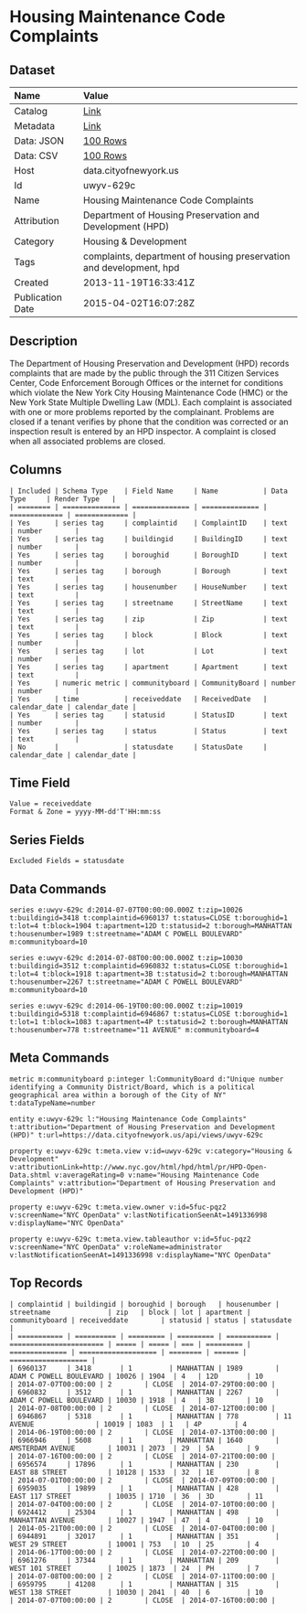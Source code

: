 # Housing Maintenance Code Complaints

## Dataset

| Name | Value |
| :--- | :---- |
| Catalog | [Link](https://catalog.data.gov/dataset/housing-maintenance-code-complaints-2b7a3) |
| Metadata | [Link](https://data.cityofnewyork.us/api/views/uwyv-629c) |
| Data: JSON | [100 Rows](https://data.cityofnewyork.us/api/views/uwyv-629c/rows.json?max_rows=100) |
| Data: CSV | [100 Rows](https://data.cityofnewyork.us/api/views/uwyv-629c/rows.csv?max_rows=100) |
| Host | data.cityofnewyork.us |
| Id | uwyv-629c |
| Name | Housing Maintenance Code Complaints |
| Attribution | Department of Housing Preservation and Development (HPD) |
| Category | Housing & Development |
| Tags | complaints, department of housing preservation and development, hpd |
| Created | 2013-11-19T16:33:41Z |
| Publication Date | 2015-04-02T16:07:28Z |

## Description

The Department of Housing Preservation and Development (HPD) records complaints that are made by the public through the 311 Citizen Services Center, Code Enforcement Borough Offices or the internet for conditions which violate the New York City Housing Maintenance Code (HMC) or the New York State Multiple Dwelling Law (MDL). Each complaint is associated with one or more problems reported by the complainant. Problems are closed if a tenant verifies by phone that the condition was corrected or an inspection result is entered by an HPD inspector. A complaint is closed when all associated problems are closed.

## Columns

```ls
| Included | Schema Type    | Field Name     | Name           | Data Type     | Render Type   |
| ======== | ============== | ============== | ============== | ============= | ============= |
| Yes      | series tag     | complaintid    | ComplaintID    | text          | number        |
| Yes      | series tag     | buildingid     | BuildingID     | text          | number        |
| Yes      | series tag     | boroughid      | BoroughID      | text          | number        |
| Yes      | series tag     | borough        | Borough        | text          | text          |
| Yes      | series tag     | housenumber    | HouseNumber    | text          | text          |
| Yes      | series tag     | streetname     | StreetName     | text          | text          |
| Yes      | series tag     | zip            | Zip            | text          | text          |
| Yes      | series tag     | block          | Block          | text          | number        |
| Yes      | series tag     | lot            | Lot            | text          | number        |
| Yes      | series tag     | apartment      | Apartment      | text          | text          |
| Yes      | numeric metric | communityboard | CommunityBoard | number        | number        |
| Yes      | time           | receiveddate   | ReceivedDate   | calendar_date | calendar_date |
| Yes      | series tag     | statusid       | StatusID       | text          | number        |
| Yes      | series tag     | status         | Status         | text          | text          |
| No       |                | statusdate     | StatusDate     | calendar_date | calendar_date |
```

## Time Field

```ls
Value = receiveddate
Format & Zone = yyyy-MM-dd'T'HH:mm:ss
```

## Series Fields

```ls
Excluded Fields = statusdate
```

## Data Commands

```ls
series e:uwyv-629c d:2014-07-07T00:00:00.000Z t:zip=10026 t:buildingid=3418 t:complaintid=6960137 t:status=CLOSE t:boroughid=1 t:lot=4 t:block=1904 t:apartment=12D t:statusid=2 t:borough=MANHATTAN t:housenumber=1989 t:streetname="ADAM C POWELL BOULEVARD" m:communityboard=10

series e:uwyv-629c d:2014-07-08T00:00:00.000Z t:zip=10030 t:buildingid=3512 t:complaintid=6960832 t:status=CLOSE t:boroughid=1 t:lot=4 t:block=1918 t:apartment=3B t:statusid=2 t:borough=MANHATTAN t:housenumber=2267 t:streetname="ADAM C POWELL BOULEVARD" m:communityboard=10

series e:uwyv-629c d:2014-06-19T00:00:00.000Z t:zip=10019 t:buildingid=5318 t:complaintid=6946867 t:status=CLOSE t:boroughid=1 t:lot=1 t:block=1083 t:apartment=4P t:statusid=2 t:borough=MANHATTAN t:housenumber=778 t:streetname="11 AVENUE" m:communityboard=4
```

## Meta Commands

```ls
metric m:communityboard p:integer l:CommunityBoard d:"Unique number identifying a Community District/Board, which is a political geographical area within a borough of the City of NY" t:dataTypeName=number

entity e:uwyv-629c l:"Housing Maintenance Code Complaints" t:attribution="Department of Housing Preservation and Development (HPD)" t:url=https://data.cityofnewyork.us/api/views/uwyv-629c

property e:uwyv-629c t:meta.view v:id=uwyv-629c v:category="Housing & Development" v:attributionLink=http://www.nyc.gov/html/hpd/html/pr/HPD-Open-Data.shtml v:averageRating=0 v:name="Housing Maintenance Code Complaints" v:attribution="Department of Housing Preservation and Development (HPD)"

property e:uwyv-629c t:meta.view.owner v:id=5fuc-pqz2 v:screenName="NYC OpenData" v:lastNotificationSeenAt=1491336998 v:displayName="NYC OpenData"

property e:uwyv-629c t:meta.view.tableauthor v:id=5fuc-pqz2 v:screenName="NYC OpenData" v:roleName=administrator v:lastNotificationSeenAt=1491336998 v:displayName="NYC OpenData"
```

## Top Records

```ls
| complaintid | buildingid | boroughid | borough   | housenumber | streetname              | zip   | block | lot | apartment | communityboard | receiveddate        | statusid | status | statusdate          | 
| =========== | ========== | ========= | ========= | =========== | ======================= | ===== | ===== | === | ========= | ============== | =================== | ======== | ====== | =================== | 
| 6960137     | 3418       | 1         | MANHATTAN | 1989        | ADAM C POWELL BOULEVARD | 10026 | 1904  | 4   | 12D       | 10             | 2014-07-07T00:00:00 | 2        | CLOSE  | 2014-07-29T00:00:00 | 
| 6960832     | 3512       | 1         | MANHATTAN | 2267        | ADAM C POWELL BOULEVARD | 10030 | 1918  | 4   | 3B        | 10             | 2014-07-08T00:00:00 | 2        | CLOSE  | 2014-07-12T00:00:00 | 
| 6946867     | 5318       | 1         | MANHATTAN | 778         | 11 AVENUE               | 10019 | 1083  | 1   | 4P        | 4              | 2014-06-19T00:00:00 | 2        | CLOSE  | 2014-07-13T00:00:00 | 
| 6966946     | 5608       | 1         | MANHATTAN | 1640        | AMSTERDAM AVENUE        | 10031 | 2073  | 29  | 5A        | 9              | 2014-07-16T00:00:00 | 2        | CLOSE  | 2014-07-21T00:00:00 | 
| 6956574     | 17896      | 1         | MANHATTAN | 230         | EAST 88 STREET          | 10128 | 1533  | 32  | 1E        | 8              | 2014-07-01T00:00:00 | 2        | CLOSE  | 2014-07-09T00:00:00 | 
| 6959035     | 19899      | 1         | MANHATTAN | 428         | EAST 117 STREET         | 10035 | 1710  | 36  | 3D        | 11             | 2014-07-04T00:00:00 | 2        | CLOSE  | 2014-07-10T00:00:00 | 
| 6924412     | 25304      | 1         | MANHATTAN | 498         | MANHATTAN AVENUE        | 10027 | 1947  | 47  | 4         | 10             | 2014-05-21T00:00:00 | 2        | CLOSE  | 2014-07-04T00:00:00 | 
| 6944891     | 32017      | 1         | MANHATTAN | 351         | WEST 29 STREET          | 10001 | 753   | 10  | 25        | 4              | 2014-06-17T00:00:00 | 2        | CLOSE  | 2014-07-22T00:00:00 | 
| 6961276     | 37344      | 1         | MANHATTAN | 209         | WEST 101 STREET         | 10025 | 1873  | 24  | PH        | 7              | 2014-07-08T00:00:00 | 2        | CLOSE  | 2014-07-11T00:00:00 | 
| 6959795     | 41208      | 1         | MANHATTAN | 315         | WEST 138 STREET         | 10030 | 2041  | 40  | 6         | 10             | 2014-07-07T00:00:00 | 2        | CLOSE  | 2014-07-16T00:00:00 | 
```